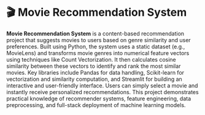 # 🎬 Movie Recommendation System

**Movie Recommendation System** is a content-based recommendation project that suggests movies to users based on genre similarity and user preferences. Built using Python, the system uses a static dataset (e.g., MovieLens) and transforms movie genres into numerical feature vectors using techniques like Count Vectorization. It then calculates cosine similarity between these vectors to identify and rank the most similar movies. Key libraries include Pandas for data handling, Scikit-learn for vectorization and similarity computation, and Streamlit for building an interactive and user-friendly interface. Users can simply select a movie and instantly receive personalized recommendations. This project demonstrates practical knowledge of recommender systems, feature engineering, data preprocessing, and full-stack deployment of machine learning models.
